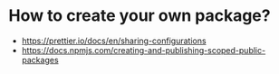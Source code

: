 # How to create your own package?

- https://prettier.io/docs/en/sharing-configurations
- https://docs.npmjs.com/creating-and-publishing-scoped-public-packages

